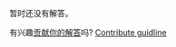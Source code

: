 
暂时还没有解答。

有兴趣[贡献你的解答](https://github.com/BFEdev/BFE.dev-solutions/blob/main/problem/implement-String-prototype-trim_zh.md)吗? [Contribute guidline](https://github.com/BFEdev/BFE.dev-solutions#how-to-contribute)
